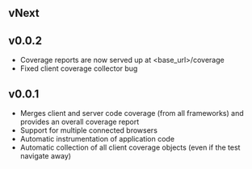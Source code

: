 ## vNext

## v0.0.2

* Coverage reports are now served up at <base_url>/coverage
* Fixed client coverage collector bug

## v0.0.1

* Merges client and server code coverage (from all frameworks) and provides an overall coverage report
* Support for multiple connected browsers
* Automatic instrumentation of application code
* Automatic collection of all client coverage objects (even if the test navigate away)
